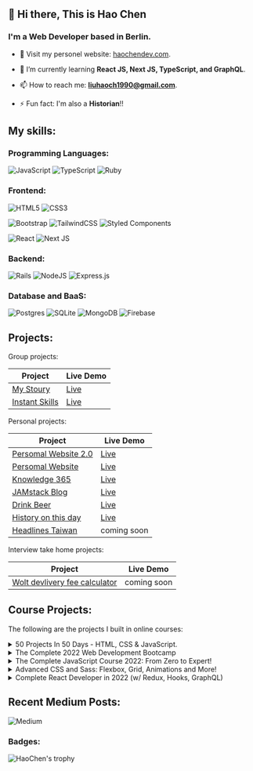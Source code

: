 ## 👋 Hi there, This is Hao Chen
### I'm a Web Developer based in Berlin.

- 🔭 Visit my personel website: [haochendev.com](https://www.haochendev.com/).

- 🌱 I’m currently learning **React JS, Next JS, TypeScript, and GraphQL**.

- 📫 How to reach me: **liuhaoch1990@gmail.com**.

- ⚡ Fun fact: I'm also a **Historian**!!

## My skills:

### Programming Languages:
![JavaScript](https://img.shields.io/badge/javascript-%23323330.svg?style=for-the-badge&logo=javascript&logoColor=%23F7DF1E)
![TypeScript](https://img.shields.io/badge/typescript-%23007ACC.svg?style=for-the-badge&logo=typescript&logoColor=white)
![Ruby](https://img.shields.io/badge/ruby-%23CC342D.svg?style=for-the-badge&logo=ruby&logoColor=white)

### Frontend:
![HTML5](https://img.shields.io/badge/html5-%23E34F26.svg?style=for-the-badge&logo=html5&logoColor=white)
![CSS3](https://img.shields.io/badge/css3-%231572B6.svg?style=for-the-badge&logo=css3&logoColor=white)


![Bootstrap](https://img.shields.io/badge/bootstrap-%23563D7C.svg?style=for-the-badge&logo=bootstrap&logoColor=white)
![TailwindCSS](https://img.shields.io/badge/tailwindcss-%2338B2AC.svg?style=for-the-badge&logo=tailwind-css&logoColor=white)
![Styled Components](https://img.shields.io/badge/styled--components-DB7093?style=for-the-badge&logo=styled-components&logoColor=white)

![React](https://img.shields.io/badge/react-%2320232a.svg?style=for-the-badge&logo=react&logoColor=%2361DAFB)
![Next JS](https://img.shields.io/badge/Next-black?style=for-the-badge&logo=next.js&logoColor=white)

### Backend:
![Rails](https://img.shields.io/badge/rails-%23CC0000.svg?style=for-the-badge&logo=ruby-on-rails&logoColor=white)
![NodeJS](https://img.shields.io/badge/node.js-6DA55F?style=for-the-badge&logo=node.js&logoColor=white)
![Express.js](https://img.shields.io/badge/express.js-%23404d59.svg?style=for-the-badge&logo=express&logoColor=%2361DAFB)

### Database and BaaS:
![Postgres](https://img.shields.io/badge/postgres-%23316192.svg?style=for-the-badge&logo=postgresql&logoColor=white)
![SQLite](https://img.shields.io/badge/sqlite-%2307405e.svg?style=for-the-badge&logo=sqlite&logoColor=white)
![MongoDB](https://img.shields.io/badge/MongoDB-%234ea94b.svg?style=for-the-badge&logo=mongodb&logoColor=white)
![Firebase](https://img.shields.io/badge/firebase-%23039BE5.svg?style=for-the-badge&logo=firebase)


## Projects:
Group projects:

| Project  | Live Demo      |
| -------- | -------------- |
|[My Stoury](https://github.com/mmkrty/my-stoury)| [Live](http:www.my-stoury.me)|
|[Instant Skills](https://github.com/LauraLoe/InstantSkills)| [Live](https://instantskills.herokuapp.com/)|


Personal projects:

| Project  | Live Demo      |
| -------- | -------------- |
|[Persomal Website 2.0](https://github.com/mmkrty/portfolio-next)| [Live](https://www.haochendev.com)|
|[Persomal Website](https://github.com/mmkrty/myprojects-portfolio-v1.0)| [Live](https://mmkrty.github.io/myprojects-portfolio-v1.0/)|
|[Knowledge 365](https://github.com/mmkrty/myprojects-knowledge-365)| [Live](https://knowledge-365.netlify.app/)|
|[JAMstack Blog](https://github.com/mmkrty/myprojects-blog-JAM)| [Live](https://the-histodev.netlify.app/)|
|[Drink Beer](https://github.com/mmkrty/myprojects-drink-beer) |[Live](https://mmkrty.github.io/myprojects-drink-beer/)|
|[History on this day](https://github.com/mmkrty/myprojects-history-today)| [Live](https://mmkrty.github.io/myprojects-history-today/)|
|[Headlines Taiwan](https://github.com/mmkrty/myprojects-headlines-taiwan)| coming soon|

Interview take home projects:

| Project  | Live Demo      |
| -------- | -------------- |
|[Wolt devlivery fee calculator](https://github.com/mmkrty/wolt-delivery-fee-app)| coming soon|

## Course Projects:
The following are the projects I built in online courses:
<details>
  <summary>50 Projects In 50 Days - HTML, CSS & JavaScript.</summary>
   <br /> 
  
  Course Link: [50 Projects In 50 Days](https://www.udemy.com/course/50-projects-50-days/)
   <br /> 
  
|# | Project  | Live Demo      |
|--| -------- | -------------- |
|01| [Expanding Cards](https://github.com/mmkrty/50-expanding-card) | [Live](https://mmkrty.github.io/50-expanding-card/) |
|02| [Progress Steps](https://github.com/mmkrty/50-progress-steps)  | [Live](https://mmkrty.github.io/50-progress-steps/) |
|03| [Rotating Navigation Animation](https://github.com/mmkrty/50-rotating-navigation) | [Live](https://mmkrty.github.io/50-rotating-navigation/) |
|04| [Hidden Search Widget](https://github.com/mmkrty/50-hidden-search)  | [Live](https://mmkrty.github.io/50-hidden-search/) |
|05| [Blurry Loading](https://github.com/mmkrty/50-blurring-loading)  | [Live](https://mmkrty.github.io/50-blurring-loading/) |
|06| [Scroll Animation](https://github.com/mmkrty/50-scroll-animation)  | [Live](https://mmkrty.github.io/50-scroll-animation/) |
|07| [Split Landing Page](https://github.com/mmkrty/50-split-landing-page)  | [Live](https://mmkrty.github.io/50-split-landing-page/) |  
|08| [Form Wave Animation](https://github.com/mmkrty/50-form-wave-animation)  | [Live](https://mmkrty.github.io/50-form-wave-animation/) |  
|09| [Sound Board](https://github.com/mmkrty/50-sound-board)  | [Live](https://mmkrty.github.io/50-sound-board/) |  
|10| [Dad Jokes](https://github.com/mmkrty/50-dad-jokes)  | [Live](https://mmkrty.github.io/50-dad-jokes/) |  
|11| [Event Keycodes](https://github.com/mmkrty/50-event-keycodes)  | [Live](https://mmkrty.github.io/50-event-keycodes/) |  
|12| [Faq Collapse](https://github.com/mmkrty/50-faq-collapse)  | [Live](https://mmkrty.github.io/50-faq-collapse/) |
|13| [Random Choice Picker](https://github.com/mmkrty/50-random-choice-picker)  | [Live](https://mmkrty.github.io/50-random-choice-picker/) |
|14| [Animated Navigation](https://github.com/mmkrty/50-animated-navigation)  | [Live](https://mmkrty.github.io/50-animated-navigation/) |
|15| [Incrementing Counter](https://github.com/mmkrty/50-incrementing-counter)  | [Live](https://mmkrty.github.io/50-incrementing-counter/) |
|16| [Drink Water](https://github.com/mmkrty/50-drink-water)  | [Live](https://mmkrty.github.io/50-drink-water/) |
|17| [Movie App](https://github.com/mmkrty/50-movie-app)  | [Live](https://mmkrty.github.io/50-movie-app/) |
|18| [Background Slider](https://github.com/mmkrty/50-background-slider)  | [Live](https://mmkrty.github.io/50-background-slider/) |
|19| [Theme Clock](https://github.com/mmkrty/50-theme-clock)  | [Live](https://mmkrty.github.io/50-theme-clock/) |
|20| [Button Ripple Effect](https://github.com/mmkrty/50-button-ripple-effect)  | [Live](https://mmkrty.github.io/50-button-ripple-effect/) |
|21| [Drag and Drop](https://github.com/mmkrty/50-drag-n-drop)  | [Live](https://mmkrty.github.io/50-drag-n-drop/) |
|22| [Drawing App](https://github.com/mmkrty/50-drawing-app)  | [Live](https://mmkrty.github.io/50-drawing-app/) |
|23| [Kinetic Css Loader](https://github.com/mmkrty/50-kinetic-css-loader)  | [Live](https://mmkrty.github.io/50-kinetic-css-loader/) |
|24| [Content Placeholder](https://github.com/mmkrty/50-content-placeholder)  | [Live](https://mmkrty.github.io/50-content-placeholder/) |
|25| [Sticky Navbar](https://github.com/mmkrty/50-sticky-navigation)  | [Live](https://mmkrty.github.io/50-sticky-navigation/) |
|26| [Double Vertical Slider](https://github.com/mmkrty/50-double-vertical-slider)  | [Live](https://mmkrty.github.io/50-double-vertical-slider/) |
|27| [Toast Notification](https://github.com/mmkrty/50-toast-notification)  | [Live](https://mmkrty.github.io/50-toast-notification/) |
|28| [Github Profiles](https://github.com/mmkrty/50-github-profile)  | [Live](https://mmkrty.github.io/50-github-profile/) |
|29| [Double Heart Click](https://github.com/mmkrty/50-double-heart-click)  | [Live](https://mmkrty.github.io/50-double-heart-click/) |
|30| [Auto Text Effect](https://github.com/mmkrty/50-auto-text-effect)  | [Live](https://mmkrty.github.io/50-auto-text-effect/) |
|31| [Password Generator](https://github.com/mmkrty/50-password-generator)  | [Live](https://mmkrty.github.io/50-password-generator/) |
|32| [Good Fast Cheap Checkboxes](https://github.com/mmkrty/50-good-cheap-fast-togglebox)  | [Live](https://mmkrty.github.io/50-good-cheap-fast-togglebox/) |
|33| [Notes App](https://github.com/mmkrty/50-notes-app)  | [Live](https://mmkrty.github.io/50-notes-app/) |
|34| [Animated Countdown](https://github.com/mmkrty/50-animated-countdown)  | [Live](https://mmkrty.github.io/50-animated-countdown/) |
|35| [Image Carousel](https://github.com/mmkrty/50-image-carousel)  | [Live](https://mmkrty.github.io/50-image-carousel/) |
|36| [Hover Board](https://github.com/mmkrty/50-hoverboard)  | [Live](https://mmkrty.github.io/50-hoverboard/) |
|37| [Pokedex](https://github.com/mmkrty/50-pokedex)  | [Live](https://mmkrty.github.io/50-pokedex/) |
|38| [Mobile Tab Navigation](https://github.com/mmkrty/50-mobile-tab-navigation)  | [Live](https://mmkrty.github.io/50-mobile-tab-navigation/) |
|39| [Password Strength Background](https://github.com/mmkrty/50-password-strength-background)  | [Live](https://mmkrty.github.io/50-password-strength-background/) |  
|40| [3D Background Boxes](https://github.com/mmkrty/50-3D-background-boxes)  | [Live](https://mmkrty.github.io/50-3D-background-boxes/) |  
|41| [Verify Account UI](https://github.com/mmkrty/50-verifyaccount-UI)  | [Live](https://mmkrty.github.io/50-verifyaccount-UI/) |  
|42| [Live User Filter](https://github.com/mmkrty/50-live-user-filter)  | [Live](https://mmkrty.github.io/50-live-user-filter/) |  
|43| [Feedback UI Design](https://github.com/mmkrty/50-feedback-UI-design)  | [Live](https://mmkrty.github.io/50-feedback-UI-design/) |  
|44| [Custom Range Slider](https://github.com/mmkrty/50-custom-range-slider)  | [Live](https://mmkrty.github.io/50-custom-range-slider/) |  
|45| [Netflix Navigation](https://github.com/mmkrty/50-netflix-navigation)  | [Live](https://mmkrty.github.io/50-netflix-navigation/) |  
|46| [Quiz App](https://github.com/mmkrty/50-quiz-app)  | [Live](https://mmkrty.github.io/50-quiz-app/) |  
|47| [Testimonial Box Switcher](https://github.com/mmkrty/50-testimonial-box)  | [Live](https://mmkrty.github.io/50-testimonial-box/) |  
|48| [Random Image Feed](https://github.com/mmkrty/50-random-image-feed)  | [Live](https://mmkrty.github.io/50-random-image-feed/) |  
|49| [Todo List](https://github.com/mmkrty/50-todo-list)  | [Live](https://mmkrty.github.io/50-todo-list/) |  
|50| [Insect Catch Game](https://github.com/mmkrty/50-insect-catch-game)  | [Live](https://mmkrty.github.io/50-insect-catch-game/) |  
</details>

<details>
  <summary>The Complete 2022 Web Development Bootcamp</summary>
</details>

<details>
  
  <summary>The Complete JavaScript Course 2022: From Zero to Expert!</summary>
  
  
  
   Course Link: [The Complete JavaScript Course 2022: From Zero to Expert!](https://www.udemy.com/course/the-complete-javascript-course/)
  
|# | Project  | Live Demo      |
|--| -------- | -------------- |
|01| [Guessing game](https://github.com/mmkrty/Jonas-js-guessing-game) | [Live](https://mmkrty.github.io/Jonas-js-guessing-game/) |
|02| [Modal window](https://github.com/mmkrty/Jonas-js-modal-window) | [Live](https://mmkrty.github.io/Jonas-js-modal-window/) |
|03| [Pig Game](https://github.com/mmkrty/Jonas-js-pig-game) | [Live](https://mmkrty.github.io/Jonas-js-pig-game/) |
|04| [The Bankist](https://github.com/mmkrty/Jonas-js-bankist-ui) | [Live](https://mmkrty.github.io/Jonas-js-bankist-ui/) |
|05| [The Bankist landing page](https://github.com/mmkrty/Jonas-js-bankist-landing-page) | [Live](https://mmkrty.github.io/Jonas-js-bankist-landing-page/) |
</details>

<details>
  <summary>Advanced CSS and Sass: Flexbox, Grid, Animations and More!</summary>
  
|# | Project  | Live Demo      |
|--| -------- | -------------- |
|01| [Natours](https://github.com/mmkrty/Jonas-advance-css-Natours) | [Live](https://mmkrty.github.io/Jonas-advance-css-Natours/) |
|02| [Trillo](https://github.com/mmkrty/Jonas-advance-css-Trillo) | [Live](https://mmkrty.github.io/Jonas-advance-css-Trillo/) |
</details>


<details>
  <summary>Complete React Developer in 2022 (w/ Redux, Hooks, GraphQL)</summary>
  
  Course Link: [Complete React Developer in 2022 (w/ Redux, Hooks, GraphQL)](https://www.udemy.com/course/complete-react-developer-zero-to-mastery/)
|# | Project  | Live Demo      |
|--| -------- | -------------- |
|01| [Monsters Rolodex](https://github.com/mmkrty/ZTM-react-monster) | [Live](https://ztm-monster-rolodex-haochen.netlify.app/) |
|02| [Crown Clothing](https://github.com/mmkrty/ZTM-react-clothing-shop) | [Live](https://ztm-crown-clothing-haochen.netlify.app/) |
</details>

## Recent Medium Posts:
![Medium](https://github-read-medium-git-main.pahlevikun.vercel.app/latest?username=mmkrty&limit=6&theme=prussian)

### Badges:
![HaoChen's trophy](https://github-profile-trophy.vercel.app/?username=mmkrty&theme=dark&column=7&margin-w=10&margin-h=15)

<!--
**mmkrty/mmkrty** is a ✨ _special_ ✨ repository because its `README.md` (this file) appears on your GitHub profile.

Here are some ideas to get you started:

- 🔭 I’m currently working on ...
- 🌱 I’m currently learning ...
- 👯 I’m looking to collaborate on ...
- 🤔 I’m looking for help with ...
- 💬 Ask me about ...
- 📫 How to reach me: ...
- 😄 Pronouns: ...
- ⚡ Fun fact: ...
-->
